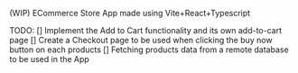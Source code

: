 (WIP) ECommerce Store App made using Vite+React+Typescript

TODO:
[] Implement the Add to Cart functionality and its own add-to-cart page
[] Create a Checkout page to be used when clicking the buy now button on each products
[] Fetching products data from a remote database to be used in the App
